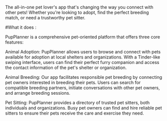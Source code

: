 The all-in-one pet lover's app that's changing the way you connect with other pets! Whether you're looking to adopt, find the perfect breeding match, or need a trustworthy pet sitter.

#What it does : 

PupPlanner is a comprehensive pet-oriented platform that offers three core features:

Animal Adoption: PupPlanner allows users to browse and connect with pets available for adoption at local shelters and organizations. With a Tinder-like swiping interface, users can find their perfect furry companion and access the contact information of the pet's shelter or organization.

Animal Breeding: Our app facilitates responsible pet breeding by connecting pet owners interested in breeding their pets. Users can search for compatible breeding partners, initiate conversations with other pet owners, and arrange breeding sessions.

Pet Sitting: PupPlanner provides a directory of trusted pet sitters, both individuals and organizations. Busy pet owners can find and hire reliable pet sitters to ensure their pets receive the care and exercise they need.

